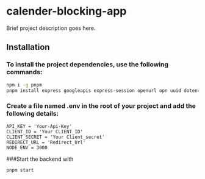 # calender-blocking-app

Brief project description goes here.

## Installation

### To install the project dependencies, use the following commands:

```bash
npm i -g pnpm
pnpm install express googleapis express-session openurl opn uuid dotenv body-parser dayjs cors
```

### Create a file named .env in the root of your project and add the following details:

```
API_KEY = 'Your-Api-Key'
CLIENT_ID = 'Your CLIENT_ID'
CLIENT_SECRET = 'Your Client_secret'
REDIRECT_URL = 'Redirect_Url'
NODE_ENV = 3000
```

###Start the backend with

```
pnpm start
```
